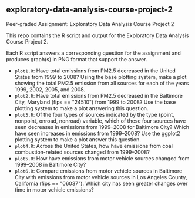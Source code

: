 ## exploratory-data-analysis-course-project-2
Peer-graded Assignment: Exploratory Data Analysis Course Project 2

This repo contains the R script and output for the Exploratory Data Analysis Course Project 2.

Each R script answers a corresponding question for the assignment and produces graph(s) in PNG format that support the answer.
* `plot1.R`: Have total emissions from PM2.5 decreased in the United States from 1999 to 2008? Using the base plotting system, make a plot showing the total PM2.5 emission from all sources for each of the years 1999, 2002, 2005, and 2008.
* `plot2.R`: Have total emissions from PM2.5 decreased in the Baltimore City, Maryland (fips == "24510") from 1999 to 2008? Use the base plotting system to make a plot answering this question.
* `plot3.R`: Of the four types of sources indicated by the type (point, nonpoint, onroad, nonroad) variable, which of these four sources have seen decreases in emissions from 1999–2008 for Baltimore City? Which have seen increases in emissions from 1999–2008? Use the ggplot2 plotting system to make a plot answer this question.
* `plot4.R`: Across the United States, how have emissions from coal combustion-related sources changed from 1999–2008?
* `plot5.R`: How have emissions from motor vehicle sources changed from 1999–2008 in Baltimore City?
* `plot6.R`: Compare emissions from motor vehicle sources in Baltimore City with emissions from motor vehicle sources in Los Angeles County, California (fips == "06037"). Which city has seen greater changes over time in motor vehicle emissions?
